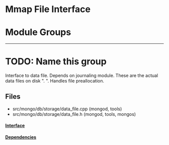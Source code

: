 # Mmap File Interface

# Module Groups

-------------

# TODO: Name this group
Interface to data file. Depends on journaling module. These are the actual data files on disk  "<dbname>. ".  Handles file preallocation.

## Files
- src/mongo/db/storage/data\_file.cpp   (mongod, tools)
- src/mongo/db/storage/data\_file.h   (mongod, tools, mongos)

#### [Interface](interface/0)

#### [Dependencies](dependencies/0)
